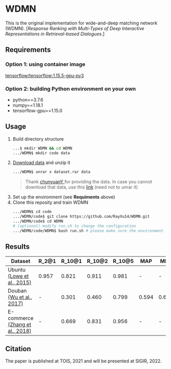 # WDMN
This is the original implementation for wide-and-deep matching network (WDMN). [*Response Ranking with Multi-Types of Deep Interactive Representations in Retrieval-based Dialogues*.]

## Requirements
### Option 1: using container image
[tensorflow/tensorflow:1.15.5-gpu-py3](https://hub.docker.com/layers/tensorflow/tensorflow/1.15.5-gpu-py3/images/sha256-7ad742cbb2c77a40d0996ec08345dff54fe25f39428486e5f41c69db04b6d17b?context=explore)
### Option 2: building Python environment on your own
* python==3.7.6
* numpy==1.18.1
* tensorflow-gpu==1.15.0

## Usage
1. Build directory structure
    ```bash
    ...$ mkdir WDMN && cd WDMN
    .../WDMN$ mkdir code data
    ```
2. [Download data](https://drive.google.com/drive/folders/1pJKIppcbjuTZxbTc8ye5mfnC2ygR2xTo) and unzip it
    ```bash
    .../WDMN$ unrar x dataset.rar data
    ```
    > Thank [ chunyuanY ](https://github.com/chunyuanY) for providing the data.
    > In case you cannot download that data, use this [link](https://www.dropbox.com/scl/fo/awiumbs5ovr8yhtubsm08/h?rlkey=bfumvbusd1xlwouck7uumvwxw&dl=0) (need not to unrar it)
3. Set up the environment (see **Requiments** above)
4. Clone this reposity and train WDMN
    ```bash
    .../WDMN$ cd code
    .../WDMN/code$ git clone https://github.com/RayXu14/WDMN.git
    .../WDMN/code$ cd WDMN
    # (optional) modify run.sh to change the configuration 
    .../WDMN/code/WDMN$ bash run.sh # please make sure the environment is set up properly
    ```

## Results
| Dataset | R_2@1 | R_10@1 | R_10@2 | R_10@5 | MAP | MRR | P@1 |
| ------------------------ | ------- | -------- | -------- | -------- | -------- | -------- | -------- |
| Ubuntu [(Lowe et al., 2015)](https://www.aclweb.org/anthology/W15-4640.pdf) | 0.957 | 0.821 | 0.911 | 0.981 | - | - | - |
| Douban [(Wu et al., 2017)](https://www.aclweb.org/anthology/P17-1046.pdf) | - | 0.301 | 0.460 | 0.799 | 0.594 | 0.644 | 0.490 |
| E-commerce [(Zhang et al., 2018)](https://www.aclweb.org/anthology/C18-1317.pdf) | - | 0.669 | 0.831 | 0.956 | - | - | - |

## Citation
The paper is published at TOIS, 2021 and will be presented at SIGIR, 2022.
